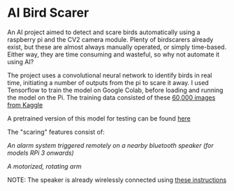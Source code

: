 # AI Bird Scarer

An AI project aimed to detect and scare birds automatically using a raspberry pi and the CV2 camera module.
Plenty of birdscarers already exist, but these are almost always manually operated, or simply time-based. Either way, they are time consuming and wasteful, so why not automate it using AI?

The project uses a convolutional neural network to identify birds in real time, initiating a number of outputs from the pi to scare it away.
I used Tensorflow to train the model on Google Colab, before loading and running the model on the Pi. The training data consisted of these [60,000 images from Kaggle](https://www.kaggle.com/datasets/gpiosenka/100-bird-species)

A pretrained version of this model for testing can be found [here](https://drive.google.com/file/d/1brWolaGeo_-O5GM-7sYF3TAgAbn62-tw/view?usp=sharing)



The "scaring" features consist of:

*An alarm system triggered remotely on a nearby bluetooth speaker (for models RPi 3 onwards)*

*A motorized, rotating arm*

NOTE: The speaker is already wirelessly connected using [these instructions](https://www.funincomplete.com/how-to-use-bluetooth-speaker-raspberry-pi/)

